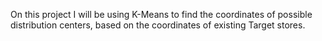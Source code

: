 On this project I will be using K-Means to find the coordinates of possible distribution centers, based on the coordinates of existing Target stores. 
